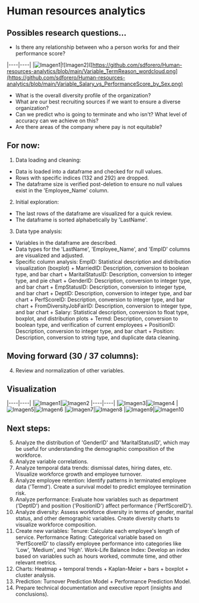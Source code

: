 # Human resources analytics

## Possibles research questions...

- Is there any relationship between who a person works for and their performance score?

|----|----|
|![Imagen1](https://github.com/sdforero/Human-resources-analytics/blob/main/Variable_Salary_vs_PerformanceScore_by_Department.png)|![Imagen2]([https://github.com/sdforero/Human-resources-analytics/blob/main/Variable_TermReason_wordcloud.png](https://github.com/sdforero/Human-resources-analytics/blob/main/Variable_Salary_vs_PerformanceScore_by_Sex.png)
  
- What is the overall diversity profile of the organization?
- What are our best recruiting sources if we want to ensure a diverse organization?
- Can we predict who is going to terminate and who isn't? What level of accuracy can we achieve on this?
- Are there areas of the company where pay is not equitable?

## For now:

1. Data loading and cleaning:
- Data is loaded into a dataframe and checked for null values.
- Rows with specific indices (132 and 292) are dropped.
- The dataframe size is verified post-deletion to ensure no null values exist in the 'Employee_Name' column.

2. Initial exploration:
- The last rows of the dataframe are visualized for a quick review.
- The dataframe is sorted alphabetically by 'LastName'.

3. Data type analysis:
- Variables in the dataframe are described.
- Data types for the 'LastName', 'Employee_Name', and 'EmpID' columns are visualized and adjusted.
- Specific column analysis: EmpID: Statistical description and distribution visualization (boxplot) + MarriedID: Description, conversion to boolean type, and bar chart + MaritalStatusID: Description, conversion to integer type, and pie chart + GenderID: Description, conversion to integer type, and bar chart + EmpStatusID: Description, conversion to integer type, and bar chart + DeptID: Description, conversion to integer type, and bar chart + PerfScoreID: Description, conversion to integer type, and bar chart + FromDiversityJobFairID: Description, conversion to integer type, and bar chart + Salary: Statistical description, conversion to float type, boxplot, and distribution plots + Termd: Description, conversion to boolean type, and verification of current employees + PositionID: Description, conversion to integer type, and bar chart + Position: Description, conversion to string type, and duplicate data cleaning.

## Moving forward (30 / 37 columns):
4. Review and normalization of other variables.

## Visualization 
|----|----|
|![Imagen1](https://github.com/sdforero/Human-resources-analytics/blob/main/Variable_Department_Terminated0_bar.png)|![Imagen2](https://github.com/sdforero/Human-resources-analytics/blob/main/Variable_TermReason_wordcloud.png)
|----|----|
|![Imagen3](https://github.com/sdforero/Human-resources-analytics/blob/main/Variable_dateofhire_line.png)|![Imagen4](https://github.com/sdforero/Human-resources-analytics/blob/main/Variable_dateofhire_month_bar.png)
|![Imagen5](https://github.com/sdforero/Human-resources-analytics/blob/main/Variable_dob_distribution_boxplot.png)|![Imagen6](https://github.com/sdforero/Human-resources-analytics/blob/main/Variable_recruitmentsource_actives_nonactives.png)
|![Imagen7](https://github.com/sdforero/Human-resources-analytics/blob/main/Variable_salary_distribution_boxplot.png)|![Imagen8](https://github.com/sdforero/Human-resources-analytics/blob/main/Variable_duration_department_bar.png)
|![Imagen9](https://github.com/sdforero/Human-resources-analytics/blob/main/Variable_turnoverrate_monthly_line.png)|![Imagen10]()

## Next steps:

5. Analyze the distribution of 'GenderID' and 'MaritalStatusID', which may be useful for understanding the demographic composition of the workforce.
6. Analyze variable correlations.
7. Analyze temporal data trends: dismissal dates, hiring dates, etc. Visualize workforce growth and employee turnover.
8. Analyze employee retention: Identify patterns in terminated employee data ('Termd'). Create a survival model to predict employee termination risk.
9. Analyze performance: Evaluate how variables such as department ('DeptID') and position ('PositionID') affect performance ('PerfScoreID').
10. Analyze diversity: Assess workforce diversity in terms of gender, marital status, and other demographic variables. Create diversity charts to visualize workforce composition.
11. Create new variables: Tenure: Calculate each employee's length of service. Performance Rating: Categorical variable based on 'PerfScoreID' to classify employee performance into categories like 'Low', 'Medium', and 'High'. Work-Life Balance Index: Develop an index based on variables such as hours worked, commute time, and other relevant metrics.
12. Charts: Heatmap + temporal trends + Kaplan-Meier + bars + boxplot + cluster analysis.
13. Prediction: Turnover Prediction Model + Performance Prediction Model.
14. Prepare technical documentation and executive report (insights and conclusions).
